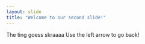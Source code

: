 ```yaml
---
layout: slide
title: "Welcome to our second slide!"
---
```

The ting goess skraaaa
Use the left arrow to go back!

